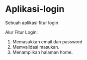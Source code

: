 # Aplikasi-login
Sebuah aplikasi fitur login

Alur Fitur Login:
1. Memasukkan email dan password
2. Memvalidasi masukan.
3. Menampilkan halaman home.
